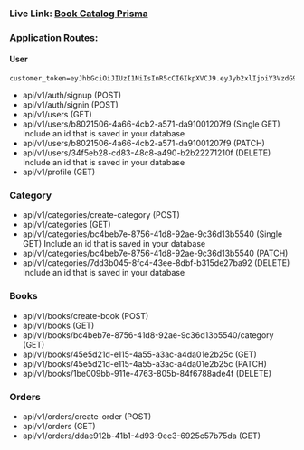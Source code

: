 ### Live Link: [Book Catalog Prisma](https://book-catalog-prisma.vercel.app)

### Application Routes:

#### User

```
customer_token=eyJhbGciOiJIUzI1NiIsInR5cCI6IkpXVCJ9.eyJyb2xlIjoiY3VzdG9tZXIiLCJ1c2VySWQiOiJiODAyMTUwNi00YTY2LTRjYjItYTU3MS1kYTkxMDAxMjA3ZjkifQ.HijylmDoZzu54WTTwzcMIj7YJ6qkDxEy4tSHrjAIBus
```

- api/v1/auth/signup (POST)
- api/v1/auth/signin (POST)
- api/v1/users (GET)
- api/v1/users/b8021506-4a66-4cb2-a571-da91001207f9 (Single GET) Include an id that is saved in your database
- api/v1/users/b8021506-4a66-4cb2-a571-da91001207f9 (PATCH)
- api/v1/users/34f5eb28-cd83-48c8-a490-b2b22271210f (DELETE) Include an id that is saved in your database
- api/v1/profile (GET)

### Category

- api/v1/categories/create-category (POST)
- api/v1/categories (GET)
- api/v1/categories/bc4beb7e-8756-41d8-92ae-9c36d13b5540 (Single GET) Include an id that is saved in your database
- api/v1/categories/bc4beb7e-8756-41d8-92ae-9c36d13b5540 (PATCH)
- api/v1/categories/7dd3b045-8fc4-43ee-8dbf-b315de27ba92 (DELETE) Include an id that is saved in your database

### Books

- api/v1/books/create-book (POST)
- api/v1/books (GET)
- api/v1/books/bc4beb7e-8756-41d8-92ae-9c36d13b5540/category (GET)
- api/v1/books/45e5d21d-e115-4a55-a3ac-a4da01e2b25c (GET)
- api/v1/books/45e5d21d-e115-4a55-a3ac-a4da01e2b25c (PATCH)
- api/v1/books/1be009bb-911e-4763-805b-84f6788ade4f (DELETE)

### Orders

- api/v1/orders/create-order (POST)
- api/v1/orders (GET)
- api/v1/orders/ddae912b-41b1-4d93-9ec3-6925c57b75da (GET)
